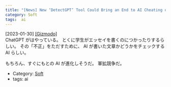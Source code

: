 ```yaml
---
title: "[News] New ‘DetectGPT’ Tool Could Bring an End to AI Cheating on Exams ---いたちごっこが始まる"
category: Soft
tags:  ai
---
```


[2023-01-30] [[Gizmodo]](https://www.gizmodo.com.au/2023/01/detectgpt-cheating-ai/?utm_source=pocket_saves)  
 ChatGPT がはやっている。
とくに学生がエッセイを書くのにつかったりするらしい。
その「不正」をただすために、
AI が書いた文章かどうかをチェックする AI らしい。

<!--more-->

 もちろん、すぐにもとの AI が進化しそうだ。
軍拡競争だ。

- Category: [Soft](/categories.html#Soft)
- tags:  ai

